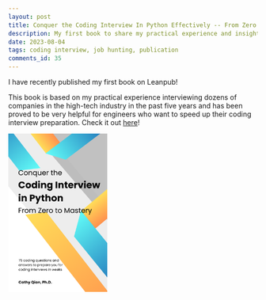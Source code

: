 ```yaml
---
layout: post
title: Conquer the Coding Interview In Python Effectively -- From Zero to Mastery
description: My first book to share my practical experience and insights on how to crack the coding interview in the high-tech industry
date: 2023-08-04
tags: coding interview, job hunting, publication
comments_id: 35
---
```


I have recently published my first book on Leanpub! 

This book is based on my practical experience interviewing dozens of companies in the high-tech industry in the past five years and has been proved to be very helpful for engineers who want to speed up their coding interview preparation. Check it out [here](https://leanpub.com/conquerthecodinginterviewefficientlyinpythonfromzerotomastery)!

[<img align="center" src="/assets/ConquerTheCodingInterviewCover.png" width="200"/>](/assets/ConquerTheCodingInterviewCover.png)
